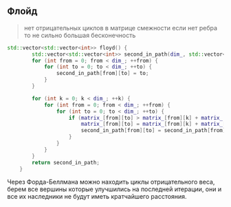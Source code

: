 ## Флойд
> нет отрицательных циклов
> в матрице смежности если нет ребра то не сильно большая бесконечность
```cpp
std::vector<std::vector<int>> floyd() {
        std::vector<std::vector<int>> second_in_path(dim_, std::vector<int>(dim_));    //восстановление пути
        for (int from = 0; from < dim_; ++from) {
            for (int to = 0; to < dim_; ++to) {
                second_in_path[from][to] = to;
            }
        }

        for (int k = 0; k < dim_; ++k) {
            for (int from = 0; from < dim_; ++from) {
                for (int to = 0; to < dim_; ++to) {
                    if (matrix_[from][to] > matrix_[from][k] + matrix_[k][to]) {   //не сильно большая бесконечность
                        matrix_[from][to] = matrix_[from][k] + matrix_[k][to];
                        second_in_path[from][to] = second_in_path[from][k];
                    }
                }
            }
        }
        return second_in_path;
    }
```
Через Форда-Беллмана можно находить циклы отрицательного веса, берем все вершины которые улучшились на последней итерации, они и все их наследники не будут иметь кратчайшего расстояния.
